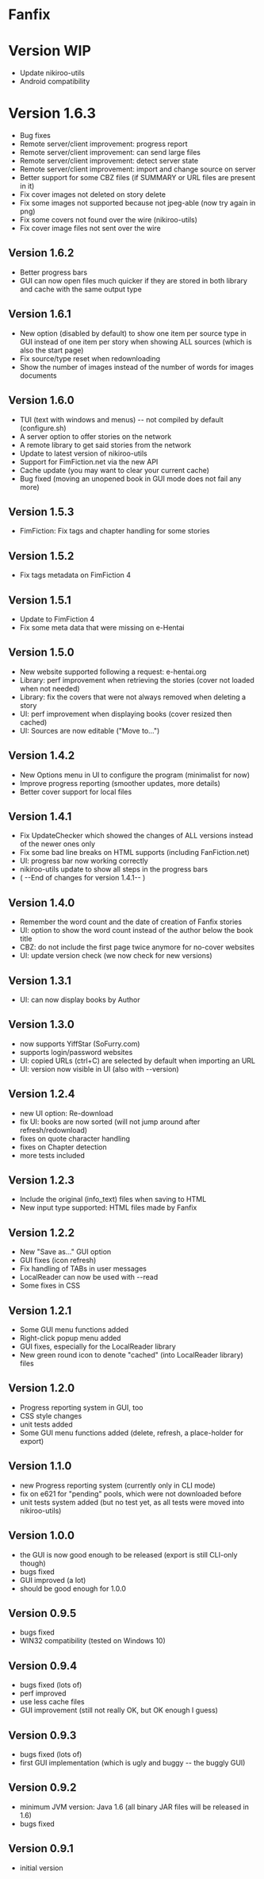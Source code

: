 # Fanfix

# Version WIP

- Update nikiroo-utils
- Android compatibility

# Version 1.6.3

- Bug fixes
- Remote server/client improvement: progress report
- Remote server/client improvement: can send large files
- Remote server/client improvement: detect server state
- Remote server/client improvement: import and change source on server
- Better support for some CBZ files (if SUMMARY or URL files are present in it)
- Fix cover images not deleted on story delete
- Fix some images not supported because not jpeg-able (now try again in png)
- Fix some covers not found over the wire (nikiroo-utils)
- Fix cover image files not sent over the wire

## Version 1.6.2

- Better progress bars
- GUI can now open files much quicker if they are stored in both library and cache with the same output type 

## Version 1.6.1

- New option (disabled by default) to show one item per source type in GUI instead of one item per story when showing ALL sources (which is also the start page)
- Fix source/type reset when redownloading
- Show the number of images instead of the number of words for images documents 

## Version 1.6.0

- TUI (text with windows and menus) -- not compiled by default (configure.sh)
- A server option to offer stories on the network
- A remote library to get said stories from the network
- Update to latest version of nikiroo-utils
- Support for FimFiction.net via the new API
- Cache update (you may want to clear your current cache)
- Bug fixed (moving an unopened book in GUI mode does not fail any more)

## Version 1.5.3

- FimFiction: Fix tags and chapter handling for some stories

## Version 1.5.2

- Fix tags metadata on FimFiction 4

## Version 1.5.1

- Update to FimFiction 4
- Fix some meta data that were missing on e-Hentai

## Version 1.5.0

- New website supported following a request: e-hentai.org
- Library: perf improvement when retrieving the stories (cover not loaded when not needed)
- Library: fix the covers that were not always removed when deleting a story
- UI: perf improvement when displaying books (cover resized then cached)
- UI: Sources are now editable ("Move to...")

## Version 1.4.2

- New Options menu in UI to configure the program (minimalist for now)
- Improve progress reporting (smoother updates, more details)
- Better cover support for local files

## Version 1.4.1

- Fix UpdateChecker which showed the changes of ALL versions instead of the newer ones only
- Fix some bad line breaks on HTML supports (including FanFiction.net)
- UI: progress bar now working correctly
- nikiroo-utils update to show all steps in the progress bars
- ( --End of changes for version 1.4.1-- )

## Version 1.4.0

- Remember the word count and the date of creation of Fanfix stories
- UI: option to show the word count instead of the author below the book title
- CBZ: do not include the first page twice anymore for no-cover websites
- UI: update version check (we now check for new versions)

## Version 1.3.1

- UI: can now display books by Author

## Version 1.3.0

- now supports YiffStar (SoFurry.com)
- supports login/password websites
- UI: copied URLs (ctrl+C) are selected by default when importing an URL
- UI: version now visible in UI (also with --version)

## Version 1.2.4

- new UI option: Re-download
- fix UI: books are now sorted (will not jump around after refresh/redownload)
- fixes on quote character handling
- fixes on Chapter detection
- more tests included

## Version 1.2.3

- Include the original (info_text) files when saving to HTML
- New input type supported: HTML files made by Fanfix

## Version 1.2.2

- New "Save as..." GUI option
- GUI fixes (icon refresh)
- Fix handling of TABs in user messages
- LocalReader can now be used with --read
- Some fixes in CSS

## Version 1.2.1

- Some GUI menu functions added
- Right-click popup menu added
- GUI fixes, especially for the LocalReader library
- New green round icon to denote "cached" (into LocalReader library) files

## Version 1.2.0

- Progress reporting system in GUI, too
- CSS style changes
- unit tests added
- Some GUI menu functions added (delete, refresh, a place-holder for export)

## Version 1.1.0

- new Progress reporting system (currently only in CLI mode)
- fix on e621 for "pending" pools, which were not downloaded before
- unit tests system added (but no test yet, as all tests were moved into nikiroo-utils)

## Version 1.0.0

- the GUI is now good enough to be released (export is still CLI-only though)
- bugs fixed
- GUI improved (a lot)
- should be good enough for 1.0.0

## Version 0.9.5

- bugs fixed
- WIN32 compatibility (tested on Windows 10)

## Version 0.9.4

- bugs fixed (lots of)
- perf improved
- use less cache files
- GUI improvement (still not really OK, but OK enough I guess)

## Version 0.9.3

- bugs fixed (lots of)
- first GUI implementation (which is ugly and buggy -- the buggly GUI)

## Version 0.9.2

- minimum JVM version: Java 1.6 (all binary JAR files will be released in 1.6)
- bugs fixed

## Version 0.9.1

- initial version

